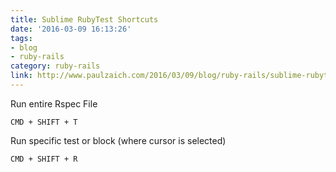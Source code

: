 ```yaml
---
title: Sublime RubyTest Shortcuts
date: '2016-03-09 16:13:26'
tags:
- blog
- ruby-rails
category: ruby-rails
link: http://www.paulzaich.com/2016/03/09/blog/ruby-rails/sublime-rubytest-shortcuts/
---
```


Run entire Rspec File

`CMD + SHIFT + T`

Run specific test or block (where cursor is selected)

`CMD + SHIFT + R`
